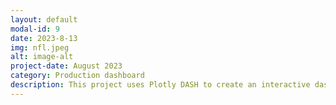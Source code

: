 ```yaml
---
layout: default
modal-id: 9
date: 2023-8-13
img: nfl.jpeg
alt: image-alt
project-date: August 2023
category: Production dashboard
description: This project uses Plotly DASH to create an interactive dashboard to view NFL team popularity over time.  The data was pulled from Google Trends using pytrends API. I cleaned and formatted the data using pandas.
---
```

